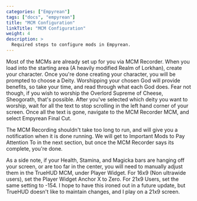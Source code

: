 ```yaml
---
categories: ["Empyrean"]
tags: ["docs", "empyrean"] 
title: "MCM Configuration"
linkTitle: "MCM Configuration"
weight: 4
description: >
  Required steps to configure mods in Empyrean.
---
```


Most of the MCMs are already set up for you via MCM Recorder. When you load into the starting area (A heavily modified Realm of Lorkhan), create your character. Once you're done creating your character, you will be prompted to choose a Deity. Worshipping your chosen God will provide benefits,
so take your time, and read through what each God does. Fear not though, if you wish to worship the Overlord Supreme of Cheese, Sheogorath, that's possible. After you've selected which deity you want to worship, wait for all the text to stop scrolling in the left hand corner of your screen.
Once all the text is gone, navigate to the MCM Recorder MCM, and select Empyrean Final Cut. 

The MCM Recording shouldn't take too long to run, and will give you a notification when it is done running. We will get to Important Mods to Pay Attention To in the next section, but once the MCM Recorder says its complete, you're done. 

As a side note, if your Health, Stamina, and Magicka bars are hanging off your screen, or are too far in the center, you will need to manually adjust them in the TrueHUD MCM, under Player Widget. For 16x9 (Non ultrawide users), set the Player Widget Anchor X to Zero. For 21x9 Users, set the same
setting to -154. I hope to have this ironed out in a future update, but TrueHUD doesn't like to maintain changes, and I play on a 21x9 screen.